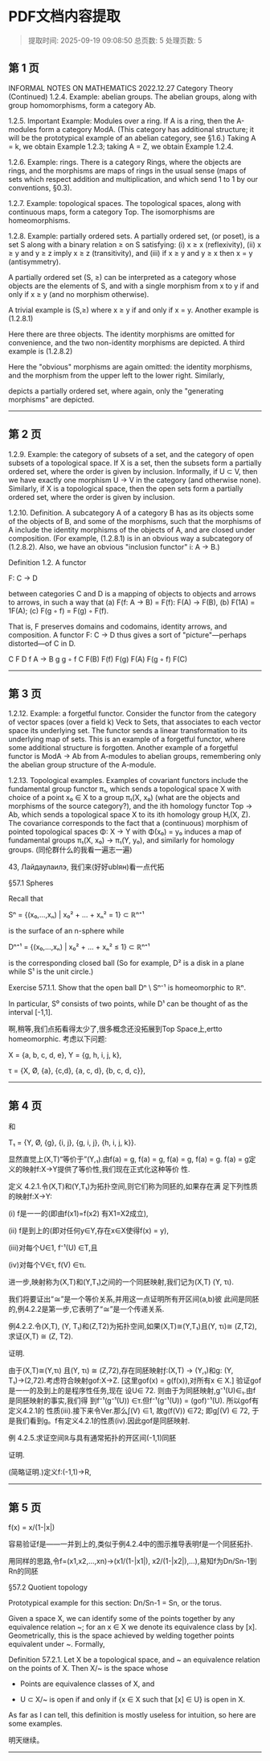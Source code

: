 # PDF文档内容提取
> 提取时间: 2025-09-19 09:08:50
> 总页数: 5
> 处理页数: 5

## 第 1 页

INFORMAL NOTES ON
MATHEMATICS
2022.12.27
Category Theory (Continued)
1.2.4. Example: abelian groups. The abelian groups, along with group homomorphisms, form a category Ab.

1.2.5. Important Example: Modules over a ring. If A is a ring, then the A-modules form a category ModA. (This category has additional structure; it will be the prototypical example of an abelian category, see §1.6.) Taking A = k, we obtain Example 1.2.3; taking A = Z, we obtain Example 1.2.4.

1.2.6. Example: rings. There is a category Rings, where the objects are rings, and the morphisms are maps of rings in the usual sense (maps of sets which respect addition and multiplication, and which send 1 to 1 by our conventions, §0.3).

1.2.7. Example: topological spaces. The topological spaces, along with continuous maps, form a category Top. The isomorphisms are homeomorphisms.

1.2.8. Example: partially ordered sets. A partially ordered set, (or poset), is a set S along with a binary relation ≥ on S satisfying:
(i) x ≥ x (reflexivity),
(ii) x ≥ y and y ≥ z imply x ≥ z (transitivity), and
(iii) if x ≥ y and y ≥ x then x = y (antisymmetry).

A partially ordered set (S, ≥) can be interpreted as a category whose objects are the elements of S, and with a single morphism from x to y if and only if x ≥ y (and no morphism otherwise).

A trivial example is (S,≥) where x ≥ y if and only if x = y. Another example is
(1.2.8.1)

Here there are three objects. The identity morphisms are omitted for convenience, and the two non-identity morphisms are depicted. A third example is
(1.2.8.2)

Here the "obvious" morphisms are again omitted: the identity morphisms, and the morphism from the upper left to the lower right. Similarly,

depicts a partially ordered set, where again, only the "generating morphisms" are depicted.

---

## 第 2 页

1.2.9. Example: the category of subsets of a set, and the category of open subsets of a topological space. If X is a set, then the subsets form a partially ordered set, where the order is given by inclusion. Informally, if U ⊂ V, then we have exactly one morphism U → V in the category (and otherwise none). Similarly, if X is a topological space, then the open sets form a partially ordered set, where the order is given by inclusion.

1.2.10. Definition. A subcategory A of a category B has as its objects some of the objects of B, and some of the morphisms, such that the morphisms of A include the identity morphisms of the objects of A, and are closed under composition. (For example, (1.2.8.1) is in an obvious way a subcategory of (1.2.8.2). Also, we have an obvious "inclusion functor" i: A → B.)

Definition 1.2. A functor

F: C → D

between categories C and D is a mapping of objects to objects and arrows to arrows, in such a way that
(a) F(f: A → B) = F(f): F(A) → F(B),
(b) F(1A) = 1F(A);
(c) F(g ◦ f) = F(g) ◦ F(f).

That is, F preserves domains and codomains, identity arrows, and composition. A functor F: C → D thus gives a sort of "picture"—perhaps distorted—of C in D.

C
F
D
f
A → B
g
g ◦ f
C
F(B)
F(f)
F(g)
F(A)
F(g ◦ f) F(C)

---

## 第 3 页

1.2.12. Example: a forgetful functor. Consider the functor from the category of vector spaces (over a field k) Veck to Sets, that associates to each vector space its underlying set. The functor sends a linear transformation to its underlying map of sets. This is an example of a forgetful functor, where some additional structure is forgotten. Another example of a forgetful functor is ModA → Ab from A-modules to abelian groups, remembering only the abelian group structure of the A-module.

1.2.13. Topological examples. Examples of covariant functors include the fundamental group functor π₁, which sends a topological space X with choice of a point x₀ ∈ X to a group π₁(X, x₀) (what are the objects and morphisms of the source category?), and the ith homology functor Top → Ab, which sends a topological space X to its ith homology group Hᵢ(X, Z). The covariance corresponds to the fact that a (continuous) morphism of pointed topological spaces Φ: X → Y with Φ(x₀) = y₀ induces a map of fundamental groups π₁(X, x₀) → π₁(Y, y₀), and similarly for homology groups. (同伦群什么的我看一遍志一遍)

43, Лайдаулаилэ, 我们来(好好ublян)看一点代拓

§57.1 Spheres

Recall that

Sⁿ = {(x₀,...,xₙ) | x₀² + ... + xₙ² = 1} ⊂ ℝⁿ⁺¹

is the surface of an n-sphere while

Dⁿ⁺¹ = {(x₀,...,xₙ) | x₀² + ... + xₙ² ≤ 1} ⊂ ℝⁿ⁺¹

is the corresponding closed ball (So for example, D² is a disk in a plane while S¹ is the unit circle.)

Exercise 57.1.1. Show that the open ball Dⁿ \ Sⁿ⁻¹ is homeomorphic to ℝⁿ.

In particular, S⁰ consists of two points, while D¹ can be thought of as the interval [-1,1].

啊,稍等,我们点拓看得太少了,很多概念还没拓展到Top Space上,ertto homeomorphic.
考虑以下问题:

X = {a, b, c, d, e}, Y = {g, h, i, j, k},

τ = {X, Ø, {a}, {c,d}, {a, c, d}, {b, c, d, c}},

---

## 第 4 页

和

T₁ = {Y, Ø, {g}, {i, j}, {g, i, j}, {h, i, j, k}}.

显然直觉上(X,T)“等价于”(Y,₁).由f(a) = g, f(a) = g, f(a) = g, f(a) =
g. f(a) = g定义的映射f:X→Y提供了等价性,我们现在正式化这种等价
性.

定义 4.2.1.令(X,T)和(Y,T₁)为拓扑空间,则它们称为同胚的,如果存在满
足下列性质的映射f:X→Y:

(i) f是一一的(即由f(x1)=f(x2) 有X1=X2成立),

(ii) f是到上的(即对任何y∈Y,存在x∈X使得f(x) = y),

(iii)对每个U∈1, f⁻¹(U) ∈T,且

(iv)对每个V∈τ, f(V) ∈τι.

进一步,映射称为(X,T)和(Y,T₁)之间的一个同胚映射,我们记为(X,T)
(Υ, τι).

我们将要证出“≅”是一个等价关系,并用这一点证明所有开区间(a,b)彼
此间是同胚的,例4.2.2是第一步,它表明了“≅”是一个传递关系.

例4.2.2.令(X,T), (Y, T₁)和(Z,T2)为拓扑空间,如果(X,T)≅(Y,T₁)且(Υ, τι)≅
(Z,T2),求证(X,T) ≅ (Z, T2).

证明.

由于(X,T)≅(Y,τι) 且(Υ, τι) ≅ (Z,72),存在同胚映射ƒ:(X,T) →
(Y,₁)和g: (Y, T₁)→(2,72).考虑符合映射gof:X→Z. [这里gof(x) =
g(f(x)),对所有x ∈ X.] 验证gof是一一的及到上的是程序性任务,现在
设U∈ 72. 则由于为同胚映射,g⁻¹(U)∈₁.由f是同胚映射的事实,我们得
到f⁻¹(g⁻¹(U)) ∈т.但f⁻¹(g⁻¹(U)) = (gof)⁻¹(U). 所以gof有定义4.2.1的
性质(iii).接下来令Ver.那么∫(V) ∈1, 故g(f(V)) ∈72; 即g∫(V) ∈ 72,
于是我们看到g。f有定义4.2.1的性质(iv).因此gof是同胚映射.

例 4.2.5.求证空间ℝ与具有通常拓扑的开区间(-1,1)同胚

证明.

(简略证明.)定义f:(-1,1)→R,

---

## 第 5 页

f(x) = x/(1-|x|)

容易验证f是——一并到上的,类似于例4.2.4中的图示推导表明f是一个同胚拓扑.

用同样的思路,令f=(x1,x2,...,xn)→(x1/(1-|x1|), x2/(1-|x2|),...),易知f为Dn/Sn-1到Rn的同胚

§57.2 Quotient topology

Prototypical example for this section: Dn/Sn-1 = Sn, or the torus.

Given a space X, we can identify some of the points together by any equivalence relation ~; for an x ∈ X we denote its equivalence class by [x]. Geometrically, this is the space achieved by welding together points equivalent under ~.
Formally,

Definition 57.2.1. Let X be a topological space, and ~ an equivalence relation on the points of X. Then X/~ is the space whose

*   Points are equivalence classes of X, and

*   U ⊂ X/~ is open if and only if {x ∈ X such that [x] ∈ U} is open in X.

As far as I can tell, this definition is mostly useless for intuition, so here are some examples.

明天继续。

---

